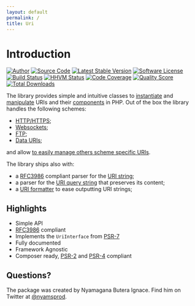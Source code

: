 ```yaml
---
layout: default
permalink: /
title: Uri
---
```


# Introduction

[![Author](http://img.shields.io/badge/author-@nyamsprod-blue.svg?style=flat-square)](https://twitter.com/nyamsprod)
[![Source Code](http://img.shields.io/badge/source-league/uri-blue.svg?style=flat-square)](https://github.com/thephpleague/uri)
[![Latest Stable Version](https://img.shields.io/github/release/thephpleague/uri.svg?style=flat-square)](https://packagist.org/packages/league/uri)
[![Software License](https://img.shields.io/badge/license-MIT-brightgreen.svg?style=flat-square)](LICENSE.md)<br>
[![Build Status](https://img.shields.io/travis/thephpleague/uri/master.svg?style=flat-square)](https://travis-ci.org/thephpleague/uri)
[![HHVM Status](https://img.shields.io/hhvm/league/uri.svg?style=flat-square)](http://hhvm.h4cc.de/package/league/uri)
[![Code Coverage](https://img.shields.io/scrutinizer/coverage/g/thephpleague/csv.svg?style=flat-square)](https://scrutinizer-ci.com/g/thephpleague/uri/?branch=master)
[![Quality Score](https://img.shields.io/scrutinizer/g/thephpleague/uri.svg?style=flat-square)](https://scrutinizer-ci.com/g/thephpleague/uri)
[![Total Downloads](https://img.shields.io/packagist/dt/league/uri.svg?style=flat-square)](https://packagist.org/packages/league/uri)

The library provides simple and intuitive classes to [instantiate](/uri/instantiation/) and [manipulate](/uri/manipulation/) URIs and their [components](/components/overview/) in PHP. Out of the box the library handles the following schemes:

- [HTTP/HTTPS](/uri/schemes/http/);
- [Websockets](/uri/schemes/ws/);
- [FTP](/uri/schemes/ftp/);
- [Data URIs](/uri/schemes/data-uri/);

and allow [to easily manage others scheme specific URIs](/uri/extension/).

The library ships also with:

- a [RFC3986][] compliant parser for the [URI string](/services/parser-uri/);
- a parser for the [URI query string](/services/parser-query/) that preserves its content;
- a [URI formatter](/services/formatter/) to ease outputting URI strings;

Highlights
------

- Simple API
- [RFC3986][] compliant
- Implements the `UriInterface` from [PSR-7][]
- Fully documented
- Framework Agnostic
- Composer ready, [PSR-2][] and [PSR-4][] compliant

## Questions?

The package was created by Nyamagana Butera Ignace. Find him on Twitter at [@nyamsprod][].

[PSR-2]: http://www.php-fig.org/psr/psr-2/
[PSR-4]: http://www.php-fig.org/psr/psr-4/
[PSR-7]: http://www.php-fig.org/psr/psr-7/
[RFC3986]: http://tools.ietf.org/html/rfc3986
[@nyamsprod]: https://twitter.com/nyamsprod